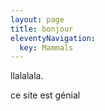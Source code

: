 ```yaml
---
layout: page
title: bonjour
eleventyNavigation:
  key: Mammals
---
```


 llalalala.

ce site est génial
